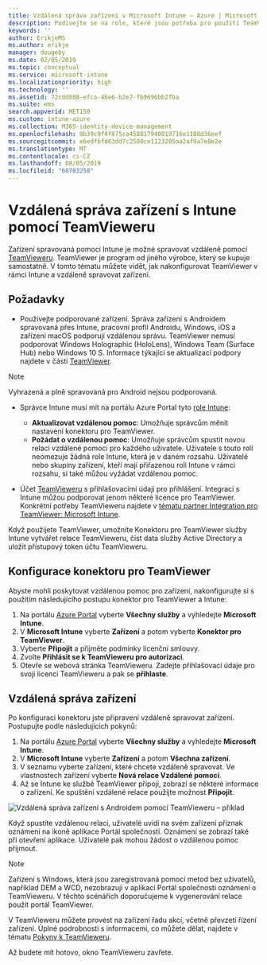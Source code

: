 ```yaml
---
title: Vzdálená správa zařízení v Microsoft Intune – Azure | Microsoft Docs
description: Podívejte se na role, které jsou potřeba pro použití TeamVieweru, jak nainstalovat konektor TeamVieweru a přečtěte si podrobné pokyny ke vzdálené správě zařízení pomocí Microsoft Intune na portálu Azure Portal.
keywords: ''
author: ErikjeMS
ms.author: erikje
manager: dougeby
ms.date: 02/05/2019
ms.topic: conceptual
ms.service: microsoft-intune
ms.localizationpriority: high
ms.technology: ''
ms.assetid: 72cdd888-efca-46e6-b2e7-fb9696bb2fba
ms.suite: ems
search.appverid: MET150
ms.custom: intune-azure
ms.collection: M365-identity-device-management
ms.openlocfilehash: 8b39c9f4f875ca458817940819716e1188d36eef
ms.sourcegitcommit: e6edfbfd63dd7c2500ce1123205aa2af9a7e8e2e
ms.translationtype: MT
ms.contentlocale: cs-CZ
ms.lasthandoff: 08/05/2019
ms.locfileid: "68783258"
---
```

# <a name="use-teamviewer-to-remotely-administer-intune-devices"></a>Vzdálená správa zařízení s Intune pomocí TeamVieweru

Zařízení spravovaná pomocí Intune je možné spravovat vzdáleně pomocí [TeamVieweru](https://www.teamviewer.com). TeamViewer je program od jiného výrobce, který se kupuje samostatně. V tomto tématu můžete vidět, jak nakonfigurovat TeamViewer v rámci Intune a vzdáleně spravovat zařízení. 

## <a name="prerequisites"></a>Požadavky

- Používejte podporované zařízení. Správa zařízení s Androidem spravovaná přes Intune, pracovní profil Androidu, Windows, iOS a zařízení macOS podporují vzdálenou správu. TeamViewer nemusí podporovat Windows Holographic (HoloLens), Windows Team (Surface Hub) nebo Windows 10 S. Informace týkající se aktualizací podpory najdete v části [TeamViewer](https://www.teamviewer.com).

> [!NOTE]
> Vyhrazená a plně spravovaná pro Android nejsou podporovaná.

- Správce Intune musí mít na portálu Azure Portal tyto [role Intune](role-based-access-control.md):  

  - **Aktualizovat vzdálenou pomoc**: Umožňuje správcům měnit nastavení konektoru pro TeamViewer.
  - **Požádat o vzdálenou pomoc**: Umožňuje správcům spustit novou relaci vzdálené pomoci pro každého uživatele. Uživatele s touto rolí neomezuje žádná role Intune, která je v daném rozsahu. Uživatelé nebo skupiny zařízení, kteří mají přiřazenou roli Intune v rámci rozsahu, si také můžou vyžádat vzdálenou pomoc. 

- Účet [TeamVieweru](https://www.teamviewer.com) s přihlašovacími údaji pro přihlášení. Integraci s Intune můžou podporovat jenom některé licence pro TeamViewer. Konkrétní potřeby TeamVieweru najdete v [tématu partner Integration pro TeamViewer: Microsoft Intune](https://www.teamviewer.com/integrations/microsoft-intune/).

Když použijete TeamViewer, umožníte Konektoru pro TeamViewer služby Intune vytvářet relace TeamVieweru, číst data služby Active Directory a uložit přístupový token účtu TeamVieweru.

## <a name="configure-the-teamviewer-connector"></a>Konfigurace konektoru pro TeamViewer

Abyste mohli poskytovat vzdálenou pomoc pro zařízení, nakonfigurujte si s použitím následujícího postupu konektor pro TeamViewer a Intune:

1. Na portálu [Azure Portal](https://portal.azure.com) vyberte **Všechny služby** a vyhledejte **Microsoft Intune**.
2. V **Microsoft Intune** vyberte **Zařízení** a potom vyberte **Konektor pro TeamViewer**.
3. Vyberte **Připojit** a přijměte podmínky licenční smlouvy.
4. Zvolte **Přihlásit se k TeamVieweru pro autorizaci**.
5. Otevře se webová stránka TeamVieweru. Zadejte přihlašovací údaje pro svoji licenci TeamVieweru a pak se **přihlaste**.

## <a name="remotely-administer-a-device"></a>Vzdálená správa zařízení

Po konfiguraci konektoru jste připravení vzdáleně spravovat zařízení. Postupujte podle následujících pokynů: 

1. Na portálu [Azure Portal](https://portal.azure.com) vyberte **Všechny služby** a vyhledejte **Microsoft Intune**.
2. V **Microsoft Intune** vyberte **Zařízení** a potom **Všechna zařízení**.
3. V seznamu vyberte zařízení, které chcete vzdáleně spravovat. Ve vlastnostech zařízení vyberte **Nová relace Vzdálené pomoci**.
4. Až se Intune ke službě TeamViewer připojí, zobrazí se některé informace o zařízení. Ke spuštění vzdálené relace použijte možnost **Připojit**.

![Vzdálená správa zařízení s Androidem pomocí TeamVieweru – příklad](./media/android-teamviewer.png)

Když spustíte vzdálenou relaci, uživatelé uvidí na svém zařízení příznak oznámení na ikoně aplikace Portál společnosti. Oznámení se zobrazí také při otevření aplikace. Uživatelé pak mohou žádost o vzdálenou pomoc přijmout.

> [!NOTE]
> Zařízení s Windows, která jsou zaregistrovaná pomocí metod bez uživatelů, například DEM a WCD, nezobrazují v aplikaci Portál společnosti oznámení o TeamVieweru. V těchto scénářích doporučujeme k vygenerování relace použít portál TeamViewer.

V TeamVieweru můžete provést na zařízení řadu akcí, včetně převzetí řízení zařízení. Úplné podrobnosti s informacemi, co můžete dělat, najdete v tématu [Pokyny k TeamVieweru](https://www.teamviewer.com/support/documents/).

Až budete mít hotovo, okno TeamVieweru zavřete.
